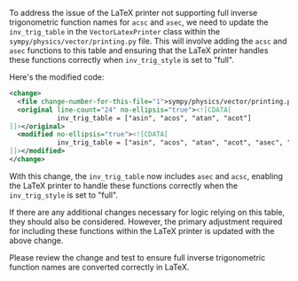 To address the issue of the LaTeX printer not supporting full inverse trigonometric function names for `acsc` and `asec`, we need to update the `inv_trig_table` in the `VectorLatexPrinter` class within the `sympy/physics/vector/printing.py` file. This will involve adding the `acsc` and `asec` functions to this table and ensuring that the LaTeX printer handles these functions correctly when `inv_trig_style` is set to "full".

Here's the modified code:

```xml
<change>
  <file change-number-for-this-file="1">sympy/physics/vector/printing.py</file>
  <original line-count="24" no-ellipsis="true"><![CDATA[
            inv_trig_table = ["asin", "acos", "atan", "acot"]
]]></original>
  <modified no-ellipsis="true"><![CDATA[
            inv_trig_table = ["asin", "acos", "atan", "acot", "asec", "acsc"]
]]></modified>
</change>
```

With this change, the `inv_trig_table` now includes `asec` and `acsc`, enabling the LaTeX printer to handle these functions correctly when the `inv_trig_style` is set to "full".

If there are any additional changes necessary for logic relying on this table, they should also be considered. However, the primary adjustment required for including these functions within the LaTeX printer is updated with the above change. 

Please review the change and test to ensure full inverse trigonometric function names are converted correctly in LaTeX.
